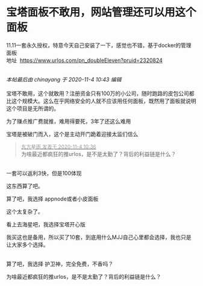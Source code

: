 # 宝塔面板不敢用，网站管理还可以用这个面板


11.11一套永久授权，特意今天自己安装了一下，感觉也不错，基于docker的管理面板<br />
地址&nbsp;&nbsp;https://www.urlos.com/pn_doubleEleven?pruid=2320824<br />
<br />
<img id="aimg_j0mAT" onclick="zoom(this, this.src, 0, 0, 0)" class="zoom" src="https://i.loli.net/2020/11/04/dMeV1ixz8s3JRta.png" onmouseover="img_onmouseoverfunc(this)" onload="thumbImg(this)" border="0" alt="" /><br />


<i class="pstatus"> 本帖最后由 chinayang 于 2020-11-4 10:43 编辑 </i><br />
<br />
宝塔不敢用，这个就敢用？注册资金只有100万的小公司，随时跑路的皮包公司都比这个规模大。这么在乎网络安全的人就不应该用任何面板，既然用了面板就说明这个项目是无所谓的。

为了赚点推广费就推，难用得要死，3年了还这么难用

宝塔是被破门而入，这个是主动开门跪着迎接太监们信么

<div class="quote"><blockquote><font size="2"><a href="https://www.hostloc.com/forum.php?mod=redirect&amp;goto=findpost&amp;pid=9400052&amp;ptid=762180" target="_blank"><font color="#999999">东方星雨 发表于 2020-11-4 10:36</font></a></font><br />
为啥最近都疯狂的推urlos，是不是太勤了？背后的利益链是什么？</blockquote></div><br />
<img src="static/image/smiley/yct/022.gif" smilieid="42" border="0" alt="" />一套可以返利3快，但是100体现

这东西算了吧。

算了吧，我选择 appnode或者小皮面板

这个太复杂了。

看上去海星吧，我选择宝塔开心版

我买这也是备用，所以买了10套，到底用什么MJJ自己心里都会选择，我也只是让大家多个选择。

<br />
算了吧，我选择 护卫神，完全免费，不香吗？

为啥最近都疯狂的推urlos，是不是太勤了？背后的利益链是什么？
